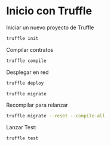 # Inicio con Truffle

Iniciar un nuevo proyecto de Truffle

```bash
truffle init
```

Compilar contratos

```bash
truffle compile
```

Desplegar en red

```bash
truffle deploy

truffle migrate
```

Recompilar para relanzar

```bash
truffle migrate --reset --compile-all
```

Lanzar Test:

```bash
truffle test
```
